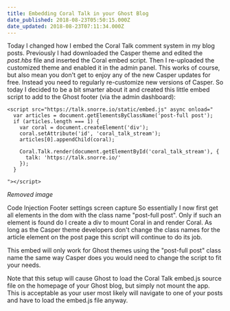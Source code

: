 ```yaml
---
title: Embedding Coral Talk in your Ghost Blog
date_published: 2018-08-23T05:50:15.000Z
date_updated: 2018-08-23T07:11:34.000Z
---
```


Today I changed how I embed the Coral Talk comment system in my blog posts. Previously I had downloaded the Casper theme and edited the *post.hbs* file and inserted the Coral embed script. Then I re-uploaded the customized theme and enabled it in the admin panel. This works of course, but also mean you don't get to enjoy any of the new Casper updates for free. Instead you need to regularly re-customize new versions of Casper. So today I decided to be a bit smarter about it and created this little embed script to add to the Ghost footer (via the admin dashboard):

    
    <script src="https://talk.snorre.io/static/embed.js" async onload="
      var articles = document.getElementsByClassName('post-full post');
      if (articles.length === 1) {
        var coral = document.createElement('div');
        coral.setAttribute('id', 'coral_talk_stream');
        articles[0].appendChild(coral);
        
        Coral.Talk.render(document.getElementById('coral_talk_stream'), {
          talk: 'https://talk.snorre.io/'
        });
      }
      
    "></script>
    

*Removed image*

Code Injection Footer settings screen capture
So essentially I now first get all elements in the dom with the class name "post-full post". Only if such an element is found do I create a div to mount Coral in and render Coral. As long as the Casper theme developers don't change the class names for the article element on the post page this script will continue to do its job.

This embed will only work for Ghost themes using the "post-full post" class name the same way Casper does you would need to change the script to fit your needs.

Note that this setup will cause Ghost to load the Coral Talk embed.js source file on the homepage of your Ghost blog, but simply not mount the app. This is acceptable as your user most likely will navigate to one of your posts and have to load the embed.js file anyway.
